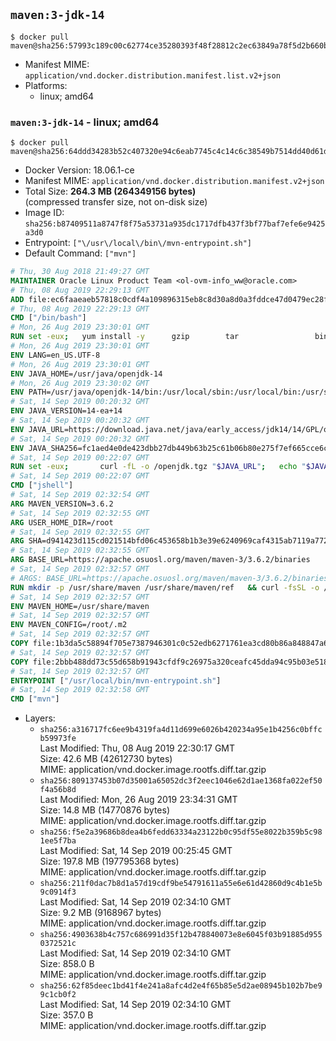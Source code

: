 ## `maven:3-jdk-14`

```console
$ docker pull maven@sha256:57993c189c00c62774ce35280393f48f28812c2ec63849a78f5d2b660b06add3
```

-	Manifest MIME: `application/vnd.docker.distribution.manifest.list.v2+json`
-	Platforms:
	-	linux; amd64

### `maven:3-jdk-14` - linux; amd64

```console
$ docker pull maven@sha256:64ddd34283b52c407320e94c6eab7745c4c14c6c38549b7514dd40d61d9996cc
```

-	Docker Version: 18.06.1-ce
-	Manifest MIME: `application/vnd.docker.distribution.manifest.v2+json`
-	Total Size: **264.3 MB (264349156 bytes)**  
	(compressed transfer size, not on-disk size)
-	Image ID: `sha256:b87409511a8747f8f75a53731a935dc1717dfb437f3bf77baf7efe6e9425a3d0`
-	Entrypoint: `["\/usr\/local\/bin\/mvn-entrypoint.sh"]`
-	Default Command: `["mvn"]`

```dockerfile
# Thu, 30 Aug 2018 21:49:27 GMT
MAINTAINER Oracle Linux Product Team <ol-ovm-info_ww@oracle.com>
# Thu, 08 Aug 2019 22:29:13 GMT
ADD file:ec6faaeaeb57818c0cdf4a109896315eb8c8d30a8d0a3fddce47d0479ec28fcf in / 
# Thu, 08 Aug 2019 22:29:13 GMT
CMD ["/bin/bash"]
# Mon, 26 Aug 2019 23:30:01 GMT
RUN set -eux; 	yum install -y 		gzip 		tar 				binutils 		freetype fontconfig 	; 	rm -rf /var/cache/yum
# Mon, 26 Aug 2019 23:30:01 GMT
ENV LANG=en_US.UTF-8
# Mon, 26 Aug 2019 23:30:01 GMT
ENV JAVA_HOME=/usr/java/openjdk-14
# Mon, 26 Aug 2019 23:30:02 GMT
ENV PATH=/usr/java/openjdk-14/bin:/usr/local/sbin:/usr/local/bin:/usr/sbin:/usr/bin:/sbin:/bin
# Sat, 14 Sep 2019 00:20:32 GMT
ENV JAVA_VERSION=14-ea+14
# Sat, 14 Sep 2019 00:20:32 GMT
ENV JAVA_URL=https://download.java.net/java/early_access/jdk14/14/GPL/openjdk-14-ea+14_linux-x64_bin.tar.gz
# Sat, 14 Sep 2019 00:20:32 GMT
ENV JAVA_SHA256=fc1aed4e0de423dbb27db449b63b25c61b06b80e275f7ef665cce6c61e736726
# Sat, 14 Sep 2019 00:22:07 GMT
RUN set -eux; 		curl -fL -o /openjdk.tgz "$JAVA_URL"; 	echo "$JAVA_SHA256 */openjdk.tgz" | sha256sum -c -; 	mkdir -p "$JAVA_HOME"; 	tar --extract --file /openjdk.tgz --directory "$JAVA_HOME" --strip-components 1; 	rm /openjdk.tgz; 		ln -sfT "$JAVA_HOME" /usr/java/default; 	ln -sfT "$JAVA_HOME" /usr/java/latest; 	for bin in "$JAVA_HOME/bin/"*; do 		base="$(basename "$bin")"; 		[ ! -e "/usr/bin/$base" ]; 		alternatives --install "/usr/bin/$base" "$base" "$bin" 20000; 	done; 		java -Xshare:dump; 		java --version; 	javac --version
# Sat, 14 Sep 2019 00:22:07 GMT
CMD ["jshell"]
# Sat, 14 Sep 2019 02:32:54 GMT
ARG MAVEN_VERSION=3.6.2
# Sat, 14 Sep 2019 02:32:55 GMT
ARG USER_HOME_DIR=/root
# Sat, 14 Sep 2019 02:32:55 GMT
ARG SHA=d941423d115cd021514bfd06c453658b1b3e39e6240969caf4315ab7119a77299713f14b620fb2571a264f8dff2473d8af3cb47b05acf0036fc2553199a5c1ee
# Sat, 14 Sep 2019 02:32:55 GMT
ARG BASE_URL=https://apache.osuosl.org/maven/maven-3/3.6.2/binaries
# Sat, 14 Sep 2019 02:32:57 GMT
# ARGS: BASE_URL=https://apache.osuosl.org/maven/maven-3/3.6.2/binaries MAVEN_VERSION=3.6.2 SHA=d941423d115cd021514bfd06c453658b1b3e39e6240969caf4315ab7119a77299713f14b620fb2571a264f8dff2473d8af3cb47b05acf0036fc2553199a5c1ee USER_HOME_DIR=/root
RUN mkdir -p /usr/share/maven /usr/share/maven/ref   && curl -fsSL -o /tmp/apache-maven.tar.gz ${BASE_URL}/apache-maven-${MAVEN_VERSION}-bin.tar.gz   && echo "${SHA}  /tmp/apache-maven.tar.gz" | sha512sum -c -   && tar -xzf /tmp/apache-maven.tar.gz -C /usr/share/maven --strip-components=1   && rm -f /tmp/apache-maven.tar.gz   && ln -s /usr/share/maven/bin/mvn /usr/bin/mvn
# Sat, 14 Sep 2019 02:32:57 GMT
ENV MAVEN_HOME=/usr/share/maven
# Sat, 14 Sep 2019 02:32:57 GMT
ENV MAVEN_CONFIG=/root/.m2
# Sat, 14 Sep 2019 02:32:57 GMT
COPY file:1b3da5c58894f705e7387946301c0c52edb6271761ea3cd80b86a848847a64cd in /usr/local/bin/mvn-entrypoint.sh 
# Sat, 14 Sep 2019 02:32:57 GMT
COPY file:2bbb488dd73c55d658b91943cfdf9c26975a320ceafc45dda94c95b03e518ad3 in /usr/share/maven/ref/ 
# Sat, 14 Sep 2019 02:32:57 GMT
ENTRYPOINT ["/usr/local/bin/mvn-entrypoint.sh"]
# Sat, 14 Sep 2019 02:32:58 GMT
CMD ["mvn"]
```

-	Layers:
	-	`sha256:a316717fc6ee9b4319fa4d11d699e6026b420234a95e1b4256c0bffcb59973fe`  
		Last Modified: Thu, 08 Aug 2019 22:30:17 GMT  
		Size: 42.6 MB (42612730 bytes)  
		MIME: application/vnd.docker.image.rootfs.diff.tar.gzip
	-	`sha256:809137453b07d35001a65052dc3f2eec1046e62d1ae1368fa022ef50f4a56b8d`  
		Last Modified: Mon, 26 Aug 2019 23:34:31 GMT  
		Size: 14.8 MB (14770876 bytes)  
		MIME: application/vnd.docker.image.rootfs.diff.tar.gzip
	-	`sha256:f5e2a39686b8dea4b6fedd63334a23122b0c95df55e8022b359b5c981ee5f7ba`  
		Last Modified: Sat, 14 Sep 2019 00:25:45 GMT  
		Size: 197.8 MB (197795368 bytes)  
		MIME: application/vnd.docker.image.rootfs.diff.tar.gzip
	-	`sha256:211f0dac7b8d1a57d19cdf9be54791611a55e6e61d42860d9c4b1e5b9c0914f3`  
		Last Modified: Sat, 14 Sep 2019 02:34:10 GMT  
		Size: 9.2 MB (9168967 bytes)  
		MIME: application/vnd.docker.image.rootfs.diff.tar.gzip
	-	`sha256:4903638b4c757c686991d35f12b478840073e8e6045f03b91885d9550372521c`  
		Last Modified: Sat, 14 Sep 2019 02:34:10 GMT  
		Size: 858.0 B  
		MIME: application/vnd.docker.image.rootfs.diff.tar.gzip
	-	`sha256:62f85deec1bd41f4e241a8afc4d2e4f65b85e5d2ae08945b102b7be99c1cb0f2`  
		Last Modified: Sat, 14 Sep 2019 02:34:10 GMT  
		Size: 357.0 B  
		MIME: application/vnd.docker.image.rootfs.diff.tar.gzip
